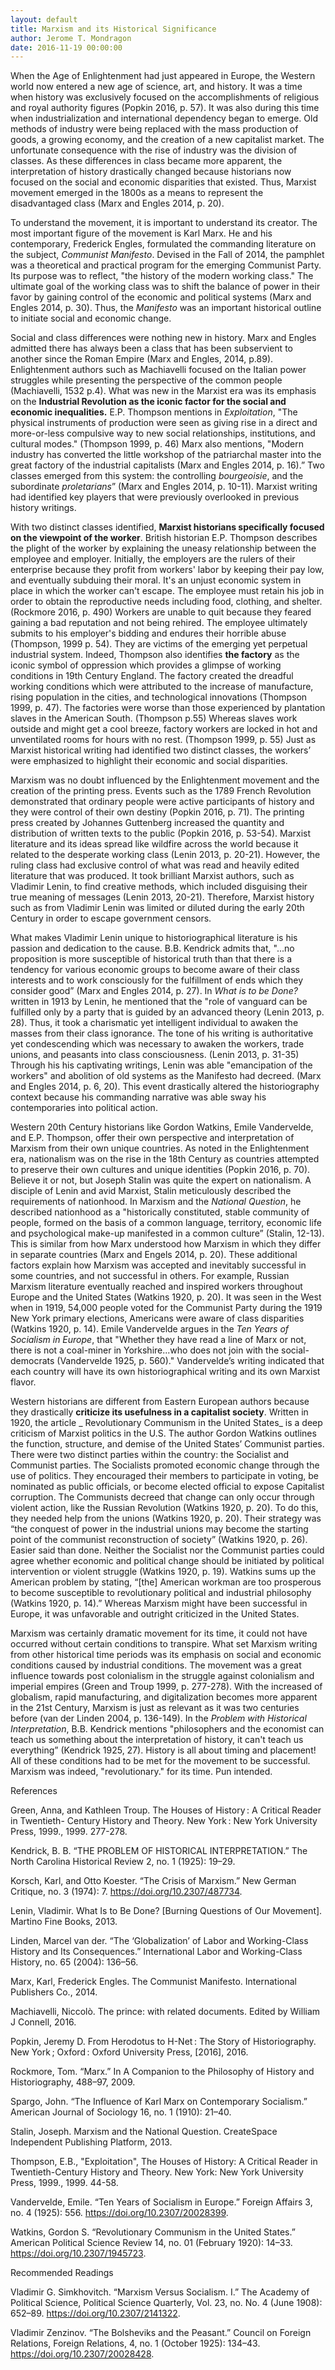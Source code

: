 ```yaml
---
layout: default
title: Marxism and its Historical Significance
author: Jerome T. Mondragon
date: 2016-11-19 00:00:00
---
```


When the Age of Enlightenment had just appeared in Europe, the Western world now entered a new age of science, art, and history. It was a time when history was exclusively focused on the accomplishments of religious and royal authority figures (Popkin 2016, p. 57). It was also during this time when industrialization and international dependency began to emerge. Old methods of industry were being replaced with the mass production of goods, a growing economy, and the creation of a new capitalist market. The unfortunate consequence with the rise of industry was the division of classes. As these differences in class became more apparent, the interpretation of history drastically changed because historians now focused on the social and economic disparities that existed. Thus, Marxist movement emerged in the 1800s as a means to represent the disadvantaged class (Marx and Engles 2014, p. 20).

To understand the movement, it is important to understand its creator. The most important figure of the movement is Karl Marx. He and his contemporary, Frederick Engles, formulated the commanding literature on the subject, _Communist Manifesto_. Devised in the Fall of 2014, the pamphlet was a theoretical and practical program for the emerging Communist Party. Its purpose was to reflect, "the history of the modern working class." The ultimate goal of the working class was to shift the balance of power in their favor by gaining control of the economic and political systems (Marx and Engles 2014, p. 30). Thus, the _Manifesto_ was an important historical outline to initiate social and economic change.

Social and class differences were nothing new in history. Marx and Engles admitted there has always been a class that has been subservient to another since the Roman Empire (Marx and Engles, 2014, p.89). Enlightenment authors such as Machiavelli focused on the Italian power struggles while presenting the perspective of the common people (Machiavelli, 1532 p.4). What was new in the Marxist era was its emphasis on the __Industrial Revolution as the iconic factor for the social and economic inequalities.__ E.P. Thompson mentions in _Exploitation_, "The physical instruments of production were seen as giving rise in a direct and more-or-less compulsive way to new social relationships, institutions, and cultural modes." (Thompson 1999, p. 46) Marx also mentions, "Modern industry has converted the little workshop of the patriarchal master into the great factory of the industrial capitalists (Marx and Engles 2014, p. 16).” Two classes emerged from this system: the controlling _bourgeoisie_, and the subordinate _proletarians_” (Marx and Engles 2014, p. 10-11). Marxist writing had identified key players that were previously overlooked in previous history writings.

With two distinct classes identified, __Marxist historians specifically focused on the viewpoint of the worker__. British historian E.P. Thompson describes the plight of the worker by explaining the uneasy relationship between the employee and employer. Initially, the employers are the rulers of their enterprise because they profit from workers' labor by keeping their pay low, and eventually subduing their moral. It's an unjust economic system in place in which the worker can't escape. The employee must retain his job in order to obtain the reproductive needs including food, clothing, and shelter. (Rockmore 2016, p. 490) Workers are unable to quit because they feared gaining a bad reputation and not being rehired. The employee ultimately submits to his employer's bidding and endures their horrible abuse (Thompson, 1999 p. 54). They are victims of the emerging yet perpetual industrial system. Indeed, Thompson also identifies __the factory__ as the iconic symbol of oppression which provides a glimpse of working conditions in 19th Century England. The factory created the dreadful working conditions which were attributed to the increase of manufacture, rising population in the cities, and technological innovations (Thompson 1999, p. 47). The factories were worse than those experienced by plantation slaves in the American South. (Thompson p.55) Whereas slaves work outside and might get a cool breeze, factory workers are locked in hot and unventilated rooms for hours with no rest. (Thompson 1999, p. 55) Just as Marxist historical writing had identified two distinct classes, the workers’ were emphasized to highlight their economic and social disparities.

Marxism was no doubt influenced by the Enlightenment movement and the creation of the printing press. Events such as the 1789 French Revolution demonstrated that ordinary people were active participants of history and they were control of their own destiny (Popkin 2016, p. 71). The printing press created by Johannes Guttenberg increased the quantity and distribution of written texts to the public (Popkin 2016, p. 53-54). Marxist literature and its ideas spread like wildfire across the world because it related to the desperate working class (Lenin 2013, p. 20-21). However, the ruling class had exclusive control of what was read and heavily edited literature that was produced. It took brilliant Marxist authors, such as Vladimir Lenin, to find creative methods, which included disguising their true meaning of messages (Lenin 2013, 20-21). Therefore, Marxist history such as from Vladimir Lenin was limited or diluted during the early 20th Century in order to escape government censors.

What makes Vladimir Lenin unique to historiographical literature is his passion and dedication to the cause. B.B. Kendrick admits that, "...no proposition is more susceptible of historical truth than that there is a tendency for various economic groups to become aware of their class interests and to work consciously for the fulfillment of ends which they consider good” (Marx and Engles 2014, p. 27). In _What is to be Done?_ written in 1913 by Lenin, he mentioned that the "role of vanguard can be fulfilled only by a party that is guided by an advanced theory (Lenin 2013, p. 28). Thus, it took a charismatic yet intelligent individual to awaken the masses from their class ignorance. The tone of his writing is authoritative yet condescending which was necessary to awaken the workers, trade unions, and peasants into class consciousness. (Lenin 2013, p. 31-35) Through his his captivating writings, Lenin was able "emancipation of the workers" and abolition of old systems as the Manifesto had decreed. (Marx and Engles 2014, p. 6, 20). This event drastically altered the historiography context because his commanding narrative was able sway his contemporaries into political action.

Western 20th Century historians like Gordon Watkins, Emile Vandervelde, and E.P. Thompson, offer their own perspective and interpretation of Marxism from their own unique countries. As noted in the Enlightenment era, nationalism was on the rise in the 18th Century as countries attempted to preserve their own cultures and unique identities (Popkin 2016, p. 70). Believe it or not, but Joseph Stalin was quite the expert on nationalism. A disciple of Lenin and avid Marxist, Stalin meticulously described the requirements of nationhood. In Marxism and the _National Question_, he described nationhood as a "historically constituted, stable community of people, formed on the basis of a common language, territory, economic life and psychological make-up manifested in a common culture” (Stalin, 12-13). This is similar from how Marx understood how Marxism in which they differ in separate countries (Marx and Engels 2014, p. 20). These additional factors explain how Marxism was accepted and inevitably successful in some countries, and not successful in others. For example, Russian Marxism literature eventually reached and inspired workers throughout Europe and the United States (Watkins 1920, p. 20). It was seen in the West when in 1919, 54,000 people voted for the Communist Party during the 1919 New York primary elections, Americans were aware of class disparities (Watkins 1920, p. 14). Emile Vandervelde argues in the _Ten Years of Socialism in Europe_, that "Whether they have read a line of Marx or not, there is not a coal-miner in Yorkshire...who does not join with the social-democrats (Vandervelde 1925, p. 560)." Vandervelde’s writing indicated that each country will have its own historiographical writing and its own Marxist flavor.

Western historians are different from Eastern European authors because they drastically __criticize its usefulness in a capitalist society__. Written in 1920, the article _ Revolutionary Communism in the United States_ is a deep criticism of Marxist politics in the U.S. The author Gordon Watkins outlines the function, structure, and demise of the United States’ Communist parties. There were two distinct parties within the country: the Socialist and Communist parties. The Socialists promoted economic change through the use of politics. They encouraged their members to participate in voting, be nominated as public officials, or become elected official to expose Capitalist corruption. The Communists decreed that change can only occur through violent action, like the Russian Revolution (Watkins 1920, p. 20). To do this, they needed help from the unions (Watkins 1920, p. 20). Their strategy was “the conquest of power in the industrial unions may become the starting point of the communist reconstruction of society” (Watkins 1920, p. 26). Easier said than done. Neither the Socialist nor the Communist parties could agree whether economic and political change should be initiated by political intervention or violent struggle (Watkins 1920, p. 19). Watkins sums up the American problem by stating, “[the] American workman are too prosperous to become susceptible to revolutionary political and industrial philosophy (Watkins 1920, p. 14).” Whereas Marxism might have been successful in Europe, it was unfavorable and outright criticized in the United States.

Marxism was certainly dramatic movement for its time, it could not have occurred without certain conditions to transpire. What set Marxism writing from other historical time periods was its emphasis on social and economic conditions caused by industrial conditions. The movement was a great influence towards post colonialism in the struggle against colonialism and imperial empires (Green and Troup 1999, p. 277-278). With the increased of globalism, rapid manufacturing, and digitalization becomes more apparent in the 21st Century, Marxism is just as relevant as it was two centuries before (van der Linden 2004, p. 136-149). In the _Problem with Historical Interpretation_, B.B. Kendrick mentions "philosophers and the economist can teach us something about the interpretation of history, it can't teach us everything” (Kendrick 1925, 27). History is all about timing and placement! All of these conditions had to be met for the movement to be successful. Marxism was indeed, "revolutionary." for its time. Pun intended.

References

Green, Anna, and Kathleen Troup. The Houses of History : A Critical Reader in Twentieth- Century History and Theory. New York : New York University Press, 1999., 1999. 277-278.

Kendrick, B. B. “THE PROBLEM OF HISTORICAL INTERPRETATION.” The North Carolina Historical Review 2, no. 1 (1925): 19–29.

Korsch, Karl, and Otto Koester. “The Crisis of Marxism.” New German Critique, no. 3 (1974): 7. https://doi.org/10.2307/487734.

Lenin, Vladimir. What Is to Be Done? [Burning Questions of Our Movement]. Martino Fine Books, 2013.

Linden, Marcel van der. “The ‘Globalization’ of Labor and Working-Class History and Its Consequences.” International Labor and Working-Class History, no. 65 (2004): 136–56.

Marx, Karl, Frederick Engles. The Communist Manifesto. International Publishers Co., 2014.

Machiavelli, Niccolò. The prince: with related documents. Edited by William J Connell, 2016.

Popkin, Jeremy D. From Herodotus to H-Net : The Story of Historiography. New York ; Oxford : Oxford University Press, [2016], 2016.

Rockmore, Tom. “Marx.” In A Companion to the Philosophy of History and Historiography, 488–97, 2009.

Spargo, John. “The Influence of Karl Marx on Contemporary Socialism.” American Journal of Sociology 16, no. 1 (1910): 21–40.

Stalin, Joseph. Marxism and the National Question. CreateSpace Independent Publishing Platform, 2013.

Thompson, E.B., "Exploitation", The Houses of History: A Critical Reader in Twentieth-Century History and Theory. New York: New York University Press, 1999., 1999. 44-58.

Vandervelde, Emile. “Ten Years of Socialism in Europe.” Foreign Affairs 3, no. 4 (1925): 556. https://doi.org/10.2307/20028399.

Watkins, Gordon S. “Revolutionary Communism in the United States.” American Political Science Review 14, no. 01 (February 1920): 14–33. https://doi.org/10.2307/1945723.

Recommended Readings

Vladimir G. Simkhovitch. “Marxism Versus Socialism. I.” The Academy of Political Science, Political Science Quarterly, Vol. 23, no. No. 4 (June 1908): 652–89. https://doi.org/10.2307/2141322.

Vladimir Zenzinov. “The Bolsheviks and the Peasant.” Council on Foreign Relations, Foreign Relations, 4, no. 1 (October 1925): 134–43. https://doi.org/10.2307/20028428.
